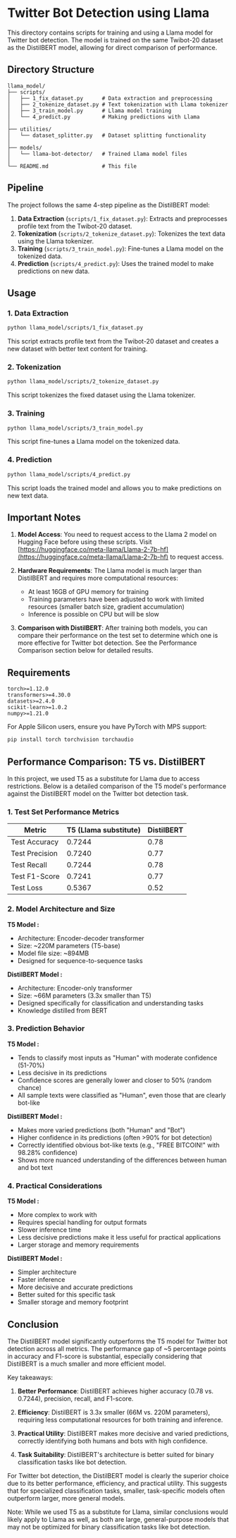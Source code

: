 # Twitter Bot Detection using Llama

This directory contains scripts for training and using a Llama model for Twitter bot detection. The model is trained on the same Twibot-20 dataset as the DistilBERT model, allowing for direct comparison of performance.

## Directory Structure

```
llama_model/
├── scripts/
│   ├── 1_fix_dataset.py      # Data extraction and preprocessing
│   ├── 2_tokenize_dataset.py # Text tokenization with Llama tokenizer
│   ├── 3_train_model.py      # Llama model training
│   └── 4_predict.py          # Making predictions with Llama
│
├── utilities/
│   └── dataset_splitter.py   # Dataset splitting functionality
│
├── models/
│   └── llama-bot-detector/   # Trained Llama model files
│
└── README.md                 # This file
```

## Pipeline

The project follows the same 4-step pipeline as the DistilBERT model:

1. **Data Extraction** (`scripts/1_fix_dataset.py`): Extracts and preprocesses profile text from the Twibot-20 dataset.
2. **Tokenization** (`scripts/2_tokenize_dataset.py`): Tokenizes the text data using the Llama tokenizer.
3. **Training** (`scripts/3_train_model.py`): Fine-tunes a Llama model on the tokenized data.
4. **Prediction** (`scripts/4_predict.py`): Uses the trained model to make predictions on new data.

## Usage

### 1. Data Extraction

```bash
python llama_model/scripts/1_fix_dataset.py
```

This script extracts profile text from the Twibot-20 dataset and creates a new dataset with better text content for training.

### 2. Tokenization

```bash
python llama_model/scripts/2_tokenize_dataset.py
```

This script tokenizes the fixed dataset using the Llama tokenizer.

### 3. Training

```bash
python llama_model/scripts/3_train_model.py
```

This script fine-tunes a Llama model on the tokenized data.

### 4. Prediction

```bash
python llama_model/scripts/4_predict.py
```

This script loads the trained model and allows you to make predictions on new text data.

## Important Notes

1. **Model Access**: You need to request access to the Llama 2 model on Hugging Face before using these scripts. Visit [https://huggingface.co/meta-llama/Llama-2-7b-hf](https://huggingface.co/meta-llama/Llama-2-7b-hf) to request access.

2. **Hardware Requirements**: The Llama model is much larger than DistilBERT and requires more computational resources:
   - At least 16GB of GPU memory for training
   - Training parameters have been adjusted to work with limited resources (smaller batch size, gradient accumulation)
   - Inference is possible on CPU but will be slow

3. **Comparison with DistilBERT**: After training both models, you can compare their performance on the test set to determine which one is more effective for Twitter bot detection. See the Performance Comparison section below for detailed results.

## Requirements

```
torch>=1.12.0
transformers>=4.30.0
datasets>=2.4.0
scikit-learn>=1.0.2
numpy>=1.21.0
```

For Apple Silicon users, ensure you have PyTorch with MPS support:
```bash
pip install torch torchvision torchaudio
```

## Performance Comparison: T5 vs. DistilBERT

In this project, we used T5 as a substitute for Llama due to access restrictions. Below is a detailed comparison of the T5 model's performance against the DistilBERT model on the Twitter bot detection task.

### 1. Test Set Performance Metrics

| Metric          | T5 (Llama substitute) | DistilBERT |
|-----------------|----------------------|------------|
| Test Accuracy   | 0.7244               | 0.78       |
| Test Precision  | 0.7240               | 0.77       |
| Test Recall     | 0.7244               | 0.78       |
| Test F1-Score   | 0.7241               | 0.77       |
| Test Loss       | 0.5367               | 0.52       |

### 2. Model Architecture and Size

**T5 Model :**
- Architecture: Encoder-decoder transformer
- Size: ~220M parameters (T5-base)
- Model file size: ~894MB
- Designed for sequence-to-sequence tasks

**DistilBERT Model :**
- Architecture: Encoder-only transformer
- Size: ~66M parameters (3.3x smaller than T5)
- Designed specifically for classification and understanding tasks
- Knowledge distilled from BERT

### 3. Prediction Behavior

**T5 Model :**
- Tends to classify most inputs as "Human" with moderate confidence (51-70%)
- Less decisive in its predictions
- Confidence scores are generally lower and closer to 50% (random chance)
- All sample texts were classified as "Human", even those that are clearly bot-like

**DistilBERT Model :**
- Makes more varied predictions (both "Human" and "Bot")
- Higher confidence in its predictions (often >90% for bot detection)
- Correctly identified obvious bot-like texts (e.g., "FREE BITCOIN!" with 98.28% confidence)
- Shows more nuanced understanding of the differences between human and bot text

### 4. Practical Considerations

**T5 Model :**
- More complex to work with
- Requires special handling for output formats
- Slower inference time
- Less decisive predictions make it less useful for practical applications
- Larger storage and memory requirements

**DistilBERT Model :**
- Simpler architecture
- Faster inference
- More decisive and accurate predictions
- Better suited for this specific task
- Smaller storage and memory footprint

## Conclusion

The DistilBERT model significantly outperforms the T5 model for Twitter bot detection across all metrics. The performance gap of ~5 percentage points in accuracy and F1-score is substantial, especially considering that DistilBERT is a much smaller and more efficient model.

Key takeaways:

1. **Better Performance**: DistilBERT achieves higher accuracy (0.78 vs. 0.7244), precision, recall, and F1-score.

2. **Efficiency**: DistilBERT is 3.3x smaller (66M vs. 220M parameters), requiring less computational resources for both training and inference.

3. **Practical Utility**: DistilBERT makes more decisive and varied predictions, correctly identifying both humans and bots with high confidence.

4. **Task Suitability**: DistilBERT's architecture is better suited for binary classification tasks like bot detection.

For Twitter bot detection, the DistilBERT model is clearly the superior choice due to its better performance, efficiency, and practical utility. This suggests that for specialized classification tasks, smaller, task-specific models often outperform larger, more general models.

Note: While we used T5 as a substitute for Llama, similar conclusions would likely apply to Llama as well, as both are large, general-purpose models that may not be optimized for binary classification tasks like bot detection.
